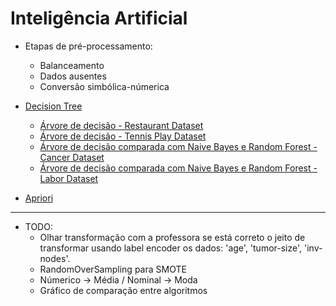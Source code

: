 <h1> Inteligência Artificial </h1>

- Etapas de pré-processamento:
    - Balanceamento
    - Dados ausentes
    - Conversão simbólica-númerica


- [Decision Tree](https://github.com/brunofaria27/artificial-intelligence/tree/main/Decision%20Tree)
    - [Árvore de decisão - Restaurant Dataset](https://github.com/brunofaria27/artificial-intelligence/blob/main/Decision%20Tree/DecisionTreeRestaurant.ipynb)
    - [Árvore de decisão - Tennis Play Dataset](https://github.com/brunofaria27/artificial-intelligence/blob/main/Decision%20Tree/DecisionTreeWeather.ipynb)
    - [Árvore de decisão comparada com Naive Bayes e Random Forest - Cancer Dataset](https://github.com/brunofaria27/artificial-intelligence/blob/main/Decision%20Tree/Naive%20Bayes%20%26%20Random%20Forest%20-%20Difference/DecisionTreeAndNaiveCancer.ipynb)
    - [Árvore de decisão comparada com Naive Bayes e Random Forest - Labor Dataset](https://github.com/brunofaria27/artificial-intelligence/blob/main/Decision%20Tree/Naive%20Bayes%20%26%20Random%20Forest%20-%20Difference/DecisionTreeAndNaiveLabor.ipynb)

- [Apriori]()

-------------------------------
- TODO:
    - Olhar transformação com a professora se está correto o jeito de transformar usando label encoder os dados: 'age', 'tumor-size', 'inv-nodes'.
    - RandomOverSampling para SMOTE
    - Númerico -> Média / Nominal -> Moda
    - Gráfico de comparação entre algoritmos
